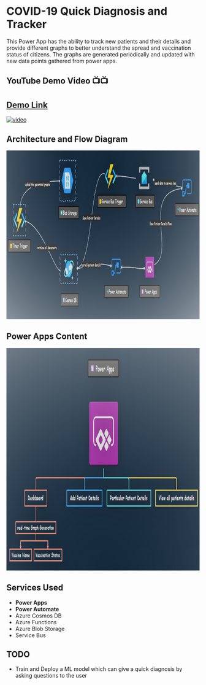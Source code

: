 # COVID-19 Quick Diagnosis and Tracker
This Power App has the ability to track new patients and their details and provide different graphs to better understand the spread and vaccination status of citizens.
The graphs are generated periodically and updated with new data points gathered from power apps.

## YouTube Demo Video 📺📺
## [Demo Link](https://youtu.be/UaQile-Ek7E)

<a href="https://youtu.be/UaQile-Ek7E">
  <img src="https://img.youtube.com/vi/UaQile-Ek7E/hqdefault.jpg" width="600" alt="video">
</a>

## Architecture and Flow Diagram

<img src="https://github.com/Santhoshkumard11/covid-19-quick-diagnosis-and-tracker/blob/master/images/architecture-diagram.png" height="440" width="1000" alt="architecture diagram">

## Power Apps Content
<img src="https://github.com/Santhoshkumard11/covid-19-quick-diagnosis-and-tracker/blob/master/images/details.png" height="580" alt="Content">


## Services Used
- __Power Apps__
- __Power Automate__
- Azure Cosmos DB
- Azure Functions
- Azure Blob Storage
- Service Bus

## TODO
- Train and Deploy a ML model which can give a quick diagnosis by asking questions to the user